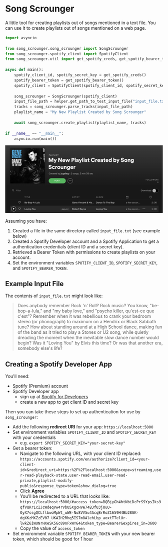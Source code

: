 # Song Scrounger
A little tool for creating playlists out of songs mentioned in a text file. You can use it to create playlists out of songs mentioned on a web page.

```python
import asyncio

from song_scrounger.song_scrounger import SongScrounger
from song_scrounger.spotify_client import SpotifyClient
from song_scrounger.util import get_spotify_creds, get_spotify_bearer_token

async def main():
    spotify_client_id, spotify_secret_key = get_spotify_creds()
    spotify_bearer_token = get_spotify_bearer_token()
    spotify_client = SpotifyClient(spotify_client_id, spotify_secret_key, spotify_bearer_token)

    song_scrounger = SongScrounger(spotify_client)
    input_file_path = helper.get_path_to_test_input_file("input_file.txt")
    tracks = song_scrounger.parse_tracks(input_file_path)
    playlist_name = "My New Playlist Created by Song Scrounger"

    await song_scrounger.create_playlist(playlist_name, tracks)

if __name__ == "__main__":
    asyncio.run(main())
```

![Spotify Playlist](https://github.com/okjuan/song-scrounger/raw/master/imgs/spotify_playlist_screenshot.png)

Assuming you have:
1. Created a file in the same directory called `input_file.txt` (see example below)
2. Created a Spotify Developer account and a Spotify Application to get a authentication credentials (client ID and a secret key).
3. Retrieved a Bearer Token with permissions to create playlists on your account.
4. Set the environment variables `SPOTIFY_CLIENT_ID`, `SPOTIFY_SECRET_KEY`, and `SPOTIFY_BEARER_TOKEN`.

## Example Input File
The contents of `input_file.txt` might look like:
> Does anybody remember Rock 'n' Roll? Rock music? You know, "be-bop-a-lula," and "my baby love," and "psycho killer, qu'est-ce que c'est"? Remember when it was rebellious to crank your bedroom stereo (or phonograph) to maximum on a Hendrix or Black Sabbath tune? How about standing around at a High School dance, making fun of the band as it tried to play a Stones or U2 song, while quietly dreading the moment when the inevitable slow dance number would begin? Was it "Loving You" by Elvis this time? Or was that another era, somebody else's life?

## Creating a Spotify Developer App
You'll need:
* Spotify (Premium) account
* Spotify Developer app
  * sign up at [Spotify for Developers](https://developer.spotify.com/)
  * create a new app to get client ID and secret key

Then you can take these steps to set up authentication for use by `song_scrounger`:
* Add the following **redirect URI** for your app: `https://localhost:5000`
* Set environment variables `SPOTIFY_CLIENT_ID` and `SPOTIFY_SECRET_KEY` with your credentials
  * e.g. `export SPOTIFY_SECRET_KEY="your-secret-key"`
* Get a bearer token:
  * Navigate to the following URL, with your client ID replaced: `https://accounts.spotify.com/en/authorize?client_id=<your-client-id>&redirect_uri=https:%2F%2Flocalhost:5000&scope=streaming,user-read-playback-state,user-read-email,user-read-private,playlist-modify-public&response_type=token&show_dialog=true`
  * Click **Agree**
  * You'll be redirected to a URL that looks like: `https://localhost:5000/#access_token=BQBjyGh4htNbiDcPrS9YpsIks9qfVQRr1cIJcWdeqVw4rVbU5XgcHVe74BJfU3jOuU-OyX7ssgQCLflbwoMpWt_uWE-Nu8VV5u4AcqBrRoZ1659H4Bb28GK-dgXKzMXZzEV07_UKAIH2Rhq5IS7m8AlehLbp_aoxtTTelUr-lwkZ6iWUNrHXeSK5Gc89nFxWYG4&token_type=Bearer&expires_in=3600`
  * Copy the value of `access_token`
 * Set environment variable `SPOTIFY_BEARER_TOKEN` with your new bearer token, which should be good for 1 hour